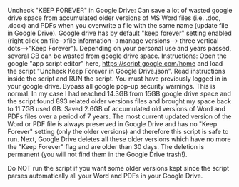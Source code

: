 Uncheck "KEEP FOREVER" in Google Drive: Can save a lot of wasted google drive space from accumulated older versions of MS Word files (i.e. .doc, .docx) and PDFs when you overwrite a file with the same name (update file in Google Drive). Google drive has by default "keep forever" setting enabled (right click  on file-->file information-->manage versions--> three vertical dots-->"Keep Forever"). Depending on your personal use and years passed, several GB can be wasted from google drive space. Instructions: Open the google "app script editor" here, https://script.google.com/home and load the script  "Uncheck Keep Forever in Google Drive.json". Read instructions inside the script and RUN the script. You must have previously logged in in your google drive. Bypass all google pop-up security warnings. This is normal. In my case I had reached 14.3GB from 15GB google drive space and the script found 893 related older versions files and brought my space back to 11.7GB used GB. Saved 2.6GB of accumulated old versions of Word and PDFs files over a period of 7 years. The most current updated version of the Word or PDF file is always preserved in Google Drive and has no "Keep Forever" setting (only the older versions) and therefore this script is safe to run. Next, Google Drive deletes all these older versions which have no more the "Keep Forever" flag and are older than 30 days. The deletion is permanent (you will not find them in the Google Drive trash!).

Do NOT run the script if you want some older versions kept since the script parses automatically all your Word and PDFs in your Google Drive.            
